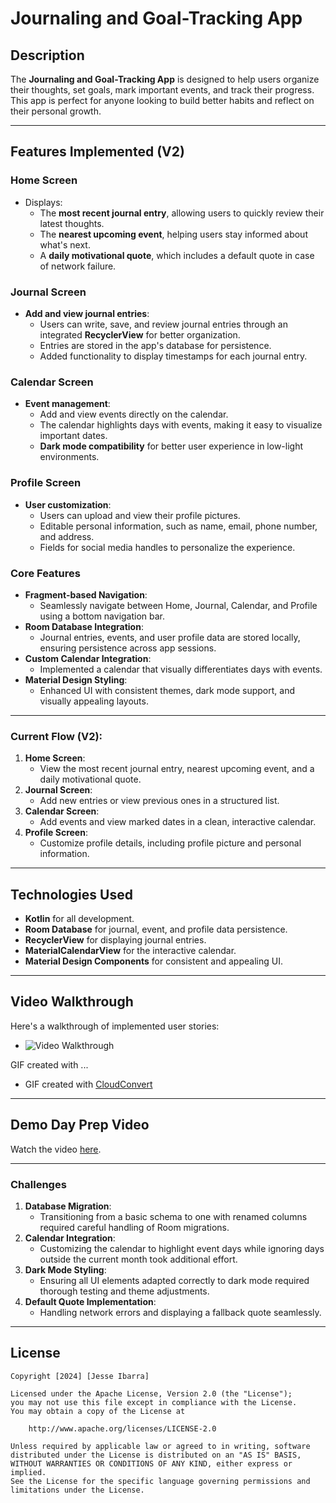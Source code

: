 # Journaling and Goal-Tracking App

## Description
The **Journaling and Goal-Tracking App** is designed to help users organize their thoughts, set goals, mark important events, and track their progress. This app is perfect for anyone looking to build better habits and reflect on their personal growth.

---

## Features Implemented (V2)

### Home Screen
- Displays:
    - The **most recent journal entry**, allowing users to quickly review their latest thoughts.
    - The **nearest upcoming event**, helping users stay informed about what's next.
    - A **daily motivational quote**, which includes a default quote in case of network failure.

### Journal Screen
- **Add and view journal entries**:
    - Users can write, save, and review journal entries through an integrated **RecyclerView** for better organization.
    - Entries are stored in the app's database for persistence.
    - Added functionality to display timestamps for each journal entry.

### Calendar Screen
- **Event management**:
    - Add and view events directly on the calendar.
    - The calendar highlights days with events, making it easy to visualize important dates.
    - **Dark mode compatibility** for better user experience in low-light environments.

### Profile Screen
- **User customization**:
    - Users can upload and view their profile pictures.
    - Editable personal information, such as name, email, phone number, and address.
    - Fields for social media handles to personalize the experience.

### Core Features
- **Fragment-based Navigation**:
    - Seamlessly navigate between Home, Journal, Calendar, and Profile using a bottom navigation bar.
- **Room Database Integration**:
    - Journal entries, events, and user profile data are stored locally, ensuring persistence across app sessions.
- **Custom Calendar Integration**:
    - Implemented a calendar that visually differentiates days with events.
- **Material Design Styling**:
    - Enhanced UI with consistent themes, dark mode support, and visually appealing layouts.

---


### Current Flow (V2):
1. **Home Screen**:
    - View the most recent journal entry, nearest upcoming event, and a daily motivational quote.
2. **Journal Screen**:
    - Add new entries or view previous ones in a structured list.
3. **Calendar Screen**:
    - Add events and view marked dates in a clean, interactive calendar.
4. **Profile Screen**:
    - Customize profile details, including profile picture and personal information.

---

## Technologies Used
- **Kotlin** for all development.
- **Room Database** for journal, event, and profile data persistence.
- **RecyclerView** for displaying journal entries.
- **MaterialCalendarView** for the interactive calendar.
- **Material Design Components** for consistent and appealing UI.

---

## Video Walkthrough

Here's a walkthrough of implemented user stories:
- <img src='assets/Walkthrough2.gif' title='Video Walkthrough' width='' alt='Video Walkthrough' />

GIF created with ...
- GIF created with [CloudConvert](https://cloudconvert.com/)

---

## Demo Day Prep Video
Watch the video [here](insert-link-to-video).

---
### Challenges
1. **Database Migration**:
    - Transitioning from a basic schema to one with renamed columns required careful handling of Room migrations.
2. **Calendar Integration**:
    - Customizing the calendar to highlight event days while ignoring days outside the current month took additional effort.
3. **Dark Mode Styling**:
    - Ensuring all UI elements adapted correctly to dark mode required thorough testing and theme adjustments.
4. **Default Quote Implementation**:
    - Handling network errors and displaying a fallback quote seamlessly.

---

## License

    Copyright [2024] [Jesse Ibarra]

    Licensed under the Apache License, Version 2.0 (the "License");
    you may not use this file except in compliance with the License.
    You may obtain a copy of the License at

        http://www.apache.org/licenses/LICENSE-2.0

    Unless required by applicable law or agreed to in writing, software
    distributed under the License is distributed on an "AS IS" BASIS,
    WITHOUT WARRANTIES OR CONDITIONS OF ANY KIND, either express or implied.
    See the License for the specific language governing permissions and
    limitations under the License.
